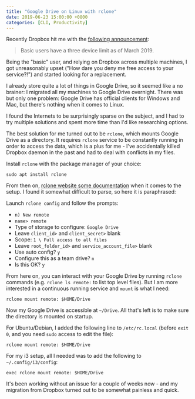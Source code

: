 ```yaml
---
title: "Google Drive on Linux with rclone"
date: 2019-06-23 15:00:00 +0800
categories: [CLI, Productivity]
---
```


Recently Dropbox hit me with the [following announcement][0]:

> Basic users have a three device limit as of March 2019.

Being the "basic" user, and relying on Dropbox across multiple machines, I got unreasonably upset ("How dare you deny me free access to your service?!") and started looking for a replacement.

I already store quite a lot of things in Google Drive, so it seemed like a no brainer: I migrated all my machines to Google Drive overnight. There was but only one problem: Google Drive has official clients for Windows and Mac, but there's nothing when it comes to Linux.

I found the Internets to be surprisingly sparse on the subject, and I had to try multiple solutions and spent more time than I'd like researching options.

The best solution for me turned out to be `rclone`, which mounts Google Drive as a directory. It requires `rclone` service to be constantly running in order to access the data, which is a plus for me - I've accidentally killed Dropbox daemon in the past and had to deal with conflicts in my files.

Install `rclone` with the package manager of your choice:

    sudo apt install rclone

From then on, [rclone website some documentation][1] when it comes to the setup. I found it somewhat difficult to parse, so here it is paraphrased:

Launch `rclone config` and follow the prompts:

* `n) New remote`
* `name> remote`
* Type of storage to configure: `Google Drive`
* Leave `client_id>` and `client_secret>` blank
* Scope: `1 \ Full access to all files`
* Leave `root_folder_id>` and `service_account_file>` blank
* Use auto config? `y`
* Configure this as a team drive? `n`
* Is this OK? `y`

From here on, you can interact with your Google Drive by running `rclone` commands (e.g. `rclone ls remote:` to list top level files). But I am more interested in a continuous running service and `mount` is what I need:

    rclone mount remote: $HOME/Drive

Now my Google Drive is accessible at `~/Drive`. All that's left is to make sure the directory is mounted on startup.

For Ubuntu/Debian, I added the following line to `/etc/rc.local` (before `exit 0`, and you need `sudo` access to edit the file):

    rclone mount remote: $HOME/Drive

For my i3 setup, all I needed was to add the following to `~/.config/i3/config`:

    exec rclone mount remote: $HOME/Drive

It's been working without an issue for a couple of weeks now - and my migration from Dropbox turned out to be somewhat painless and quick.

[0]: https://help.dropbox.com/accounts-billing/settings-sign-in/computer-limit
[1]: https://rclone.org/drive/
